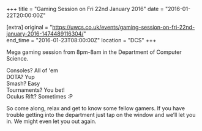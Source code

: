 +++
title = "Gaming Session on Fri 22nd January 2016"
date = "2016-01-22T20:00:00Z"

[extra]
original = "https://uwcs.co.uk/events/gaming-session-on-fri-22nd-january-2016-1474489116304/"    
end_time = "2016-01-23T08:00:00Z"
location = "DCS"
+++

Mega gaming session from 8pm-8am in the Department of Computer Science.

Consoles? All of 'em  
DOTA? Yup  
Smash? Easy  
Tournaments? You bet\!  
Oculus Rift? Sometimes :P

So come along, relax and get to know some fellow gamers. If you have trouble getting into the department just tap on the window and we’ll let you in. We might even let you out again.

